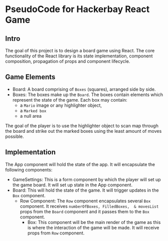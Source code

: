 # PseudoCode for Hackerbay React Game

## Intro
The goal of this project is to design a board game using React. The core functionality of the React library is its state implementation, component composition, propagation of props and component lifecycle.

## Game Elements
* Board: A board comprising of ```Boxes``` (squares), arranged side by side.
* Boxes: The boxes make up the ```Board```. The boxes contain elements which represent the state of the game. Each box may contain:
  * a ```Mario``` image or any highlighter object,
  * a ```Marked box```
  * a null area

The goal of the player is to use the highlighter object to scan map through the board and strike out the marked boxes using the least amount of moves possible.

## Implementation
The App component will hold the state of the app. It will encapsulate the following components:
* GameSettings: This is a form component by which the player will set up the game board. It will set up state in the App component. 
* Board: This will hold the state of the game. It will trigger updates in the ```Box``` component.  
  * Row Component: The ```Row``` component encapsulates several ```Box``` component. It receives ```numberOfBoxes, FilledBoxes,  & movesList``` props from the ```Board``` component and it passes them to the ```Box``` component.  
    *  Box: This component will be the main render of the game as this is where the interaction of the game will be made. It will receive    props from ```Row``` component.